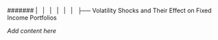 ####### |   |   |   |   |   |   ├── Volatility Shocks and Their Effect on Fixed Income Portfolios

*Add content here*